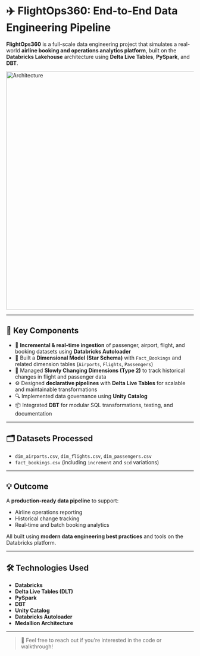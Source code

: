 # ✈️ FlightOps360: End-to-End Data Engineering Pipeline

**FlightOps360** is a full-scale data engineering project that simulates a real-world **airline booking and operations analytics platform**, built on the **Databricks Lakehouse** architecture using **Delta Live Tables**, **PySpark**, and **DBT**.

<img width="1280" height="640" alt="Architecture" src="https://github.com/user-attachments/assets/998c813b-f9b4-4378-ba4c-7dd4cd1c1144" />

---

## 📌 Key Components

- 🔄 **Incremental & real-time ingestion** of passenger, airport, flight, and booking datasets using **Databricks Autoloader**
- 📐 Built a **Dimensional Model (Star Schema)** with `Fact_Bookings` and related dimension tables (`Airports`, `Flights`, `Passengers`)
- 🔁 Managed **Slowly Changing Dimensions (Type 2)** to track historical changes in flight and passenger data
- ⚙️ Designed **declarative pipelines** with **Delta Live Tables** for scalable and maintainable transformations
- 🔍 Implemented data governance using **Unity Catalog**
- 📦 Integrated **DBT** for modular SQL transformations, testing, and documentation

---

## 🗂️ Datasets Processed

- `dim_airports.csv`, `dim_flights.csv`, `dim_passengers.csv`
- `fact_bookings.csv` (including `increment` and `scd` variations)

---

## 💡 Outcome

A **production-ready data pipeline** to support:
- Airline operations reporting  
- Historical change tracking  
- Real-time and batch booking analytics

All built using **modern data engineering best practices** and tools on the Databricks platform.

---

## 🛠️ Technologies Used

- **Databricks**
- **Delta Live Tables (DLT)**
- **PySpark**
- **DBT**
- **Unity Catalog**
- **Databricks Autoloader**
- **Medallion Architecture**

---

> 🔗 Feel free to reach out if you're interested in the code or walkthrough!
